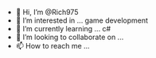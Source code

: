 - 👋 Hi, I’m @Rich975
- 👀 I’m interested in ... game development
- 🌱 I’m currently learning ... c#
- 💞️ I’m looking to collaborate on ...
- 📫 How to reach me ...

<!---
Rich975/Rich975 is a ✨ special ✨ repository because its `README.md` (this file) appears on your GitHub profile.
You can click the Preview link to take a look at your changes.
--->
